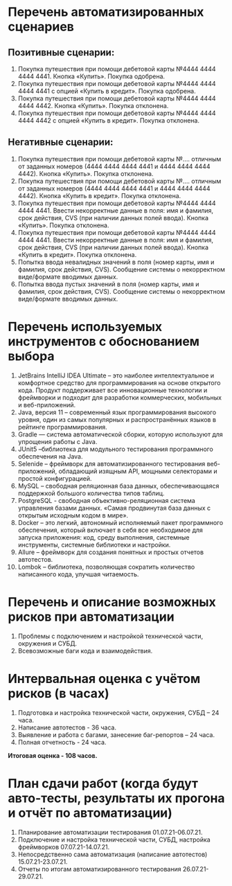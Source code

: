 # Перечень автоматизированных сценариев
## Позитивные сценарии:
1.	Покупка путешествия при помощи дебетовой карты №4444 4444 4444 4441. Кнопка «Купить». Покупка одобрена.
1.	Покупка путешествия при помощи дебетовой карты №4444 4444 4444 4441 с опцией «Купить в кредит». Покупка одобрена.
1.  Покупка путешествия при помощи дебетовой карты №4444 4444 4444 4442. Кнопка «Купить». Покупка отклонена.
1.	Покупка путешествия при помощи дебетовой карты №4444 4444 4444 4442 с опцией «Купить в кредит». Покупка отклонена.
## Негативные сценарии:
1.	Покупка путешествия при помощи дебетовой карты №…. отличным от заданных номеров (4444 4444 4444 4441 и 4444 4444 4444 4442). Кнопка «Купить». Покупка отклонена.
1.	Покупка путешествия при помощи дебетовой карты №…. отличным от заданных номеров (4444 4444 4444 4441 и 4444 4444 4444 4442). Кнопка «Купить в кредит». Покупка отклонена. 
1.  Покупка путешествия при помощи дебетовой карты №4444 4444 4444 4441. Ввести некорректные данные в поля: имя и фамилия, срок действия, CVS (при наличии данных полей ввода). Кнопка «Купить». Покупка отклонена.
1.  Покупка путешествия при помощи дебетовой карты №4444 4444 4444 4441. Ввести некорректные данные в поля: имя и фамилия, срок действия, CVS (при наличии данных полей ввода). Кнопка «Купить в кредит». Покупка отклонена.
1.	Попытка ввода невалидных значений в поля (номер карты, имя и фамилия, срок действия, CVS). Сообщение системы о некорректном виде/формате вводимых данных.
1.  Попытка ввода пустых значений в поля (номер карты, имя и фамилия, срок действия, CVS). Сообщение системы о некорректном виде/формате вводимых данных.
# Перечень используемых инструментов с обоснованием выбора
1. JetBrains IntelliJ IDEA Ultimate – это наиболее интеллектуальное и комфортное средство для программирования 
   на основе открытого кода. Продукт поддерживает все инновационные технологии и фреймворки и подходит 
   для разработки коммерческих, мобильных и веб-приложений.
1. Java, версия 11 – современный язык программирования высокого уровня, один из самых популярных и 
   распространённых языков в рейтинге программирования.
1. Gradle — система автоматической сборки, которую используют для упрощения работы с Java. 
1. JUnit5 –библиотека для модульного тестирования программного обеспечения на Java. 
1. Selenide – фреймворк для автоматизированного тестирования веб-приложений, обладающий изящным API, мощными 
   селекторами и простой конфигурацией.
1. MySQL – свободная реляционная база данных, обеспечивающаяся поддержкой большого количества типов таблиц.
1. PostgreSQL - свободная объективно-реляционная система управления базами данных. «Самая продвинутая база 
   данных с открытым исходным кодом в мире».
1. Docker – это легкий, автономный исполняемый пакет программного обеспечения, который включает в себя все 
   необходимое для запуска приложения: код, среду выполнения, системные инструменты, системные библиотеки и настройки.
1. Allure – фреймворк для создания понятных и простых отчетов автотестов.
1. Lombok – библиотека, позволяющая сократить количество написанного кода, улучшая читаемость.
# Перечень и описание возможных рисков при автоматизации
1. Проблемы с подключением и настройкой технической части, окружения и СУБД.
1. Всевозможные баги кода и взаимодействия.
# Интервальная оценка с учётом рисков (в часах)
1. Подготовка и настройка технической части, окружения, СУБД – 24 часа.
1. Написание автотестов - 36 часа.
1. Выявление и работа с багами, занесение баг-репортов – 24 часа.
1. Полная отчетность -  24 часа.

**Итоговая оценка - 108 часов.**
# План сдачи работ (когда будут авто-тесты, результаты их прогона и отчёт по автоматизации)
1. Планирование автоматизации тестирования 01.07.21-06.07.21.
1. Подключение и настройка технической части, СУБД, настройка фреймворков 07.07.21-14.07.21.
1. Непосредственно сама автоматизация (написание автотестов) 15.07.21-23.07.21.
1. Отчеты по итогам автоматизированного тестирования 26.07.21-29.07.21.